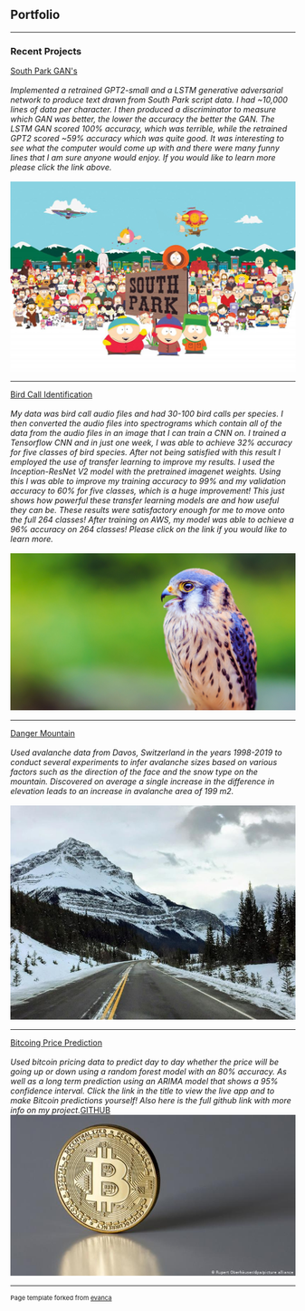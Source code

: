 ## Portfolio

---

### Recent Projects 

[South Park GAN's](http://www.github.com/Noah-Prowell/South_Park_GANs)
<br><br>
*Implemented a retrained GPT2-small and a LSTM generative adversarial network to produce text drawn from South Park script data. I had ~10,000 lines of data per character. I then produced a discriminator to measure which GAN was better, the lower the accuracy the better the GAN. The LSTM GAN scored 100% accuracy, which was terrible, while the retrained GPT2 scored ~59% accuracy which was quite good. It was interesting to see what the computer would come up with and there were many funny lines that I am sure anyone would enjoy.  If you would like to learn more please click the link above.*   
<br>
<img src="images/southpark_header.jpg?raw=true"/>

---
[Bird Call Identification](http://www.github.com/Noah-Prowell/Bird_call_id)
<br><br>
*My data was bird call audio files and had 30-100 bird calls per species. I then converted the audio files into spectrograms which contain all of the data from the audio files in an image that I can train a CNN on. I trained a Tensorflow CNN and in just one week, I was able to achieve 32% accuracy for five classes of bird species. After not being satisfied with this result I employed the use of transfer learning to improve my results.  I used the Inception-ResNet V2 model with the pretrained imagenet weights.  Using this I was able to improve my training accuracy to 99% and my validation accuracy to 60% for five classes, which is a huge improvement!  This just shows how powerful these transfer learning models are and how useful they can be.  These results were satisfactory enough for me to move onto the full 264 classes!  After training on AWS, my model was able to achieve a 96% accuracy on 264 classes!  Please click on the link if you would like to learn more.*
<br><br>
<img src="images/akestrel.jpg?raw=true"/>

---
[Danger Mountain](https://www.github.com/Noah-Prowell/Danger-Mountain)
<br><br>
*Used avalanche data from Davos, Switzerland in the years 1998-2019 to conduct several experiments to infer avalanche sizes based on various factors such as the direction of the face and the snow type on the mountain.  Discovered on average a single increase in the difference in elevation leads to an increase in avalanche area of 199 m2.*
<br><br>
<img src="images/1bc71823368e04a6b3ca74c46d9c14a9.jpg?raw=true"/>

---
[Bitcoing Price Prediction](https://share.streamlit.io/noah-prowell/bitcoin_prediction/main/app.py)
<br><br>
*Used bitcoin pricing data to predict day to day whether the price will be going up or down using a random forest model with an 80% accuracy.  As well as a long term prediction using an ARIMA model that shows a 95% confidence interval.  Click the link in the title to view the live app and to make Bitcoin predictions yourself!  Also here is the full github link with more info on my project.*[GITHUB](https://github.com/Noah-Prowell/bitcoin_prediction)  
<img src="images/bitcoin.jpg?raw=true"/>




---
<p style="font-size:11px">Page template forked from <a href="https://github.com/evanca/quick-portfolio">evanca</a></p>
<!-- Remove above link if you don't want to attibute -->
